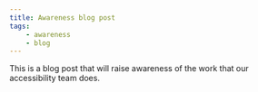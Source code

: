 ```yaml
---
title: Awareness blog post
tags: 
    - awareness
    - blog
---
```


This is a blog post that will raise awareness of the work that our accessibility team does.
